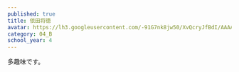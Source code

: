 ```yaml
---
published: true
title: 依田将徳
avatar: https://lh3.googleusercontent.com/-91G7nk8jw50/XvQcryJfBdI/AAAAAAAATzo/sNXLHJMG33IAiErro8zJ3jvcv3VHXP9TwCE0YBhgLKq4EAL1OcqyPP4dPQk5UttGutwV9aV-ynlwYH7CY_1egtk2oBSNbFjB49ZI0nPntMEmDSovs6eFMXvSA8gfN3Gi_kjpqbpTdM-h-BGA0EY7BwT9SxbW0q5RRm2X0aY8jDeYkYQo4jVg7G6wzKRxajA_eYenYY0gLpXx8UU1sXl8W4dPcKE5p7w3EuJwW7Gr7iD5mFNExizCCOTBpPTit9DlHAnNFBofEuri4nz-sOa7_wFjbpVhQcIRkCAScwv3xF9uHtw3suqKBmA4Q6XO2eytysEP62Wb0YOcGmBOtXVTNlhQpNUMdBG0XPZz0FVpd6FA3r83UI8O5NqgrQgFjrd29P5YS-D7iiOOBqZ7qVJvg7PJKMXitvq7fAR_gW0duO2w_-CfLqR6ZqfjdlpmdkIUlAPOAJQ6GMgB6GSEnFAj3eZfxnFYh0wv88qQGEfC89eMRZIpS6kAj2h0Hp3_KvwUtxhAhtsmvuGJW86hEKAcS-oX6gnvkeoQ40nPXcU_6atVwTaK8Q3BHuqw2HCAHB8fZmkqj9v6mnAqi9Y1JZKwLVUqQgfM2CuGvjEIW_Yw56eGPRodwrULQNy0WUarq0iqfQIJqEQymFB4cE64-by9VRj23wXDEz2R7hNSk2L8LWRYKgiV9rv8pPDi89Zr5mnMkNFKBXf4TbUy41GIQyG7qBneJs0mgB03nppxqy9YxZsEYH7kNvVcx8DAsTuA3K0vhXErY8D7atCdt5TRdODB3MPOlmvgF/S__60293125.jpg
category: 04_B
school_year: 4
---
```

多趣味です。